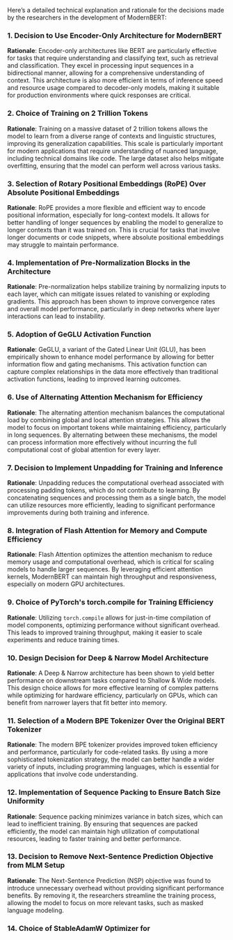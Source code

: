 Here’s a detailed technical explanation and rationale for the decisions made by the researchers in the development of ModernBERT:

### 1. Decision to Use Encoder-Only Architecture for ModernBERT
**Rationale**: Encoder-only architectures like BERT are particularly effective for tasks that require understanding and classifying text, such as retrieval and classification. They excel in processing input sequences in a bidirectional manner, allowing for a comprehensive understanding of context. This architecture is also more efficient in terms of inference speed and resource usage compared to decoder-only models, making it suitable for production environments where quick responses are critical.

### 2. Choice of Training on 2 Trillion Tokens
**Rationale**: Training on a massive dataset of 2 trillion tokens allows the model to learn from a diverse range of contexts and linguistic structures, improving its generalization capabilities. This scale is particularly important for modern applications that require understanding of nuanced language, including technical domains like code. The large dataset also helps mitigate overfitting, ensuring that the model can perform well across various tasks.

### 3. Selection of Rotary Positional Embeddings (RoPE) Over Absolute Positional Embeddings
**Rationale**: RoPE provides a more flexible and efficient way to encode positional information, especially for long-context models. It allows for better handling of longer sequences by enabling the model to generalize to longer contexts than it was trained on. This is crucial for tasks that involve longer documents or code snippets, where absolute positional embeddings may struggle to maintain performance.

### 4. Implementation of Pre-Normalization Blocks in the Architecture
**Rationale**: Pre-normalization helps stabilize training by normalizing inputs to each layer, which can mitigate issues related to vanishing or exploding gradients. This approach has been shown to improve convergence rates and overall model performance, particularly in deep networks where layer interactions can lead to instability.

### 5. Adoption of GeGLU Activation Function
**Rationale**: GeGLU, a variant of the Gated Linear Unit (GLU), has been empirically shown to enhance model performance by allowing for better information flow and gating mechanisms. This activation function can capture complex relationships in the data more effectively than traditional activation functions, leading to improved learning outcomes.

### 6. Use of Alternating Attention Mechanism for Efficiency
**Rationale**: The alternating attention mechanism balances the computational load by combining global and local attention strategies. This allows the model to focus on important tokens while maintaining efficiency, particularly in long sequences. By alternating between these mechanisms, the model can process information more effectively without incurring the full computational cost of global attention for every layer.

### 7. Decision to Implement Unpadding for Training and Inference
**Rationale**: Unpadding reduces the computational overhead associated with processing padding tokens, which do not contribute to learning. By concatenating sequences and processing them as a single batch, the model can utilize resources more efficiently, leading to significant performance improvements during both training and inference.

### 8. Integration of Flash Attention for Memory and Compute Efficiency
**Rationale**: Flash Attention optimizes the attention mechanism to reduce memory usage and computational overhead, which is critical for scaling models to handle larger sequences. By leveraging efficient attention kernels, ModernBERT can maintain high throughput and responsiveness, especially on modern GPU architectures.

### 9. Choice of PyTorch's torch.compile for Training Efficiency
**Rationale**: Utilizing `torch.compile` allows for just-in-time compilation of model components, optimizing performance without significant overhead. This leads to improved training throughput, making it easier to scale experiments and reduce training times.

### 10. Design Decision for Deep & Narrow Model Architecture
**Rationale**: A Deep & Narrow architecture has been shown to yield better performance on downstream tasks compared to Shallow & Wide models. This design choice allows for more effective learning of complex patterns while optimizing for hardware efficiency, particularly on GPUs, which can benefit from narrower layers that fit better into memory.

### 11. Selection of a Modern BPE Tokenizer Over the Original BERT Tokenizer
**Rationale**: The modern BPE tokenizer provides improved token efficiency and performance, particularly for code-related tasks. By using a more sophisticated tokenization strategy, the model can better handle a wider variety of inputs, including programming languages, which is essential for applications that involve code understanding.

### 12. Implementation of Sequence Packing to Ensure Batch Size Uniformity
**Rationale**: Sequence packing minimizes variance in batch sizes, which can lead to inefficient training. By ensuring that sequences are packed efficiently, the model can maintain high utilization of computational resources, leading to faster training and better performance.

### 13. Decision to Remove Next-Sentence Prediction Objective from MLM Setup
**Rationale**: The Next-Sentence Prediction (NSP) objective was found to introduce unnecessary overhead without providing significant performance benefits. By removing it, the researchers streamline the training process, allowing the model to focus on more relevant tasks, such as masked language modeling.

### 14. Choice of StableAdamW Optimizer for